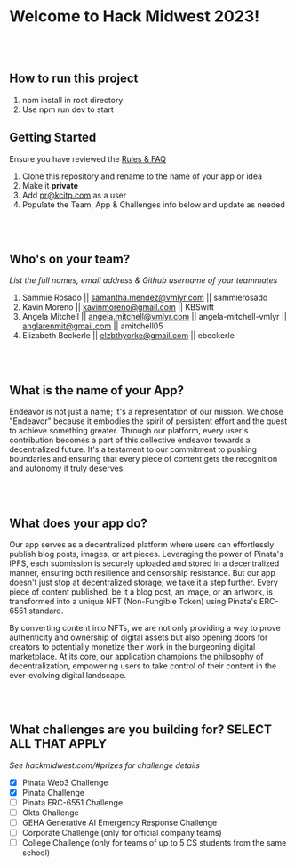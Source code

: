 # Welcome to Hack Midwest 2023!
<br /><br />

## How to run this project
1. npm install in root directory
2. Use npm run dev to start



## Getting Started
Ensure you have reviewed the [Rules & FAQ](https://hackmidwest.com/#faq)
1. Clone this repository and rename to the name of your app or idea
2. Make it **private**
3. Add pr@kcitp.com as a user
4. Populate the Team, App & Challenges info below and update as needed

<br /><br />

## Who's on your team?
*List the full names,  email address & Github username of your teammates*

1.   Sammie Rosado  || samantha.mendez@vmlyr.com || sammierosado
2.   Kavin Moreno  || kavinmoreno@gmail.com || KBSwift
3.   Angela Mitchell  || angela.mitchell@vmlyr.com || angela-mitchell-vmlyr || anglarenmit@gmail.com || amitchell05
4.   Elizabeth Beckerle  || elzbthyorke@gmail.com || ebeckerle

<br /><br />


## What is the name of your App?
Endeavor is not just a name; it's a representation of our mission. We chose "Endeavor" because it embodies the spirit of persistent effort and the quest to achieve something greater. Through our platform, every user's contribution becomes a part of this collective endeavor towards a decentralized future. It's a testament to our commitment to pushing boundaries and ensuring that every piece of content gets the recognition and autonomy it truly deserves.

<br /><br />
## What does your app do?
Our app serves as a decentralized platform where users can effortlessly publish blog posts, images, or art pieces. Leveraging the power of Pinata's IPFS, each submission is securely uploaded and stored in a decentralized manner, ensuring both resilience and censorship resistance. But our app doesn't just stop at decentralized storage; we take it a step further. Every piece of content published, be it a blog post, an image, or an artwork, is transformed into a unique NFT (Non-Fungible Token) using Pinata's ERC-6551 standard.

By converting content into NFTs, we are not only providing a way to prove authenticity and ownership of digital assets but also opening doors for creators to potentially monetize their work in the burgeoning digital marketplace. At its core, our application champions the philosophy of decentralization, empowering users to take control of their content in the ever-evolving digital landscape.

<br /><br />


## What challenges are you building for? SELECT ALL THAT APPLY
*See hackmidwest.com/#prizes for challenge details*
- [x]  Pinata Web3 Challenge
- [x]  Pinata Challenge
- [ ]  Pinata ERC-6551 Challenge
- [ ]  Okta Challenge
- [ ]  GEHA Generative AI Emergency Response Challenge
- [ ]  Corporate Challenge (only for official company teams)
- [ ]  College Challenge (only for teams of up to 5 CS students from the same school)

<br /><br />
